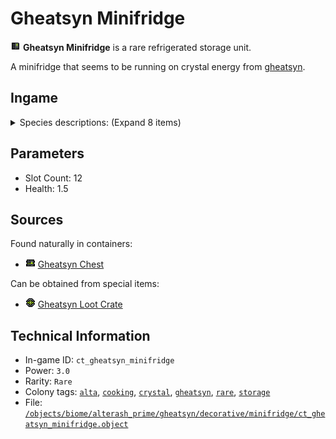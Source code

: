 # Gheatsyn Minifridge

<img src="https://raw.githubusercontent.com/Ceterai/Enternia/main/objects/biome/alterash_prime/gheatsyn/decorative/minifridge/icon.png" alt="Gheatsyn Minifridge icon" loading="lazy" height=16px width="auto" /> **Gheatsyn Minifridge** is a rare refrigerated storage unit.

A minifridge that seems to be running on crystal energy from [gheatsyn](https://ceterai.github.io/MyEnternia/Wiki/Tags/Gheatsyn).

## Ingame

<details><summary>Species descriptions: (Expand 8 items)</summary>

- Alta: This minifridge uses charged gheatchyn crystals as a subcoolant and discharged ones as a battery. Creative and useful.
- Apex: A compact fridge. It seems like it is fueled by crystals.
- Avian: This small fridge isn't even plugged in! How is it running?
- Floran: A dark cryssstal fridge with pretty green lightsss.
- Glitch: Excited. I can save up on energy with this little guy!
- Human: Small, but spacey enough to hold some snacks. Wait, where's the plug?
- Hylotl: This minifridge seems to run on the energy it extracts from these crystals. Pretty useful.
- Novakid: It has them crystals for damn batteries! Neat!

</details>

## Parameters

- Slot Count: 12  
- Health: 1.5

## Sources

Found naturally in containers:

- <img src="https://raw.githubusercontent.com/Ceterai/Enternia/main/objects/biome/alterash_prime/gheatsyn/decorative/chest/icon.png" alt="Gheatsyn Chest icon" loading="lazy" height=16px width="auto" /> [Gheatsyn Chest](https://ceterai.github.io/MyEnternia/Wiki/GheatsynChest)

Can be obtained from special items:

- <img src="https://raw.githubusercontent.com/Ceterai/Enternia/main/items/active/alta/loot/biome/ct_gheatsyn_loot.png" alt="Gheatsyn Loot Crate icon" loading="lazy" height=16px width="auto" /> [Gheatsyn Loot Crate](https://ceterai.github.io/MyEnternia/Wiki/GheatsynLootCrate)

## Technical Information

- In-game ID: `ct_gheatsyn_minifridge`
- Power: `3.0`
- Rarity: `Rare`
- Colony tags: [`alta`](https://ceterai.github.io/MyEnternia/Wiki/Tags/Alta), [`cooking`](https://ceterai.github.io/MyEnternia/Wiki/Tags/Cooking), [`crystal`](https://ceterai.github.io/MyEnternia/Wiki/Tags/Crystal), [`gheatsyn`](https://ceterai.github.io/MyEnternia/Wiki/Tags/Gheatsyn), [`rare`](https://ceterai.github.io/MyEnternia/Wiki/Tags/Rare), [`storage`](https://ceterai.github.io/MyEnternia/Wiki/Tags/Storage)
- File: [`/objects/biome/alterash_prime/gheatsyn/decorative/minifridge/ct_gheatsyn_minifridge.object`](https://github.com/Ceterai/Enternia/blob/main/objects/biome/alterash_prime/gheatsyn/decorative/minifridge/ct_gheatsyn_minifridge.object)
